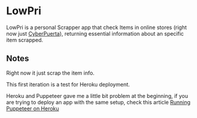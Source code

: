 # LowPri

LowPri is a personal Scrapper app that check Items in online stores (right now just [CyberPuerta](https://www.cyberpuerta.mx)), returning essential information about an specific item scrapped.

## Notes

Right now it just scrap the item info.

This first iteration is a test for Heroku deployment.


Heroku and Puppeteer gave me a little bit problem at the beginning, if you are trying to deploy an app with the same setup, check this article [Running Puppeteer on Heroku](https://dev.to/ziv/running-puppeteer-on-heroku-free-tier-e7b)